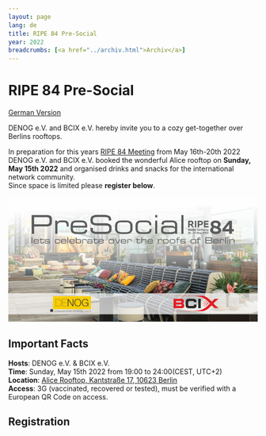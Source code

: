 ```yaml
---
layout: page
lang: de
title: RIPE 84 Pre-Social 
year: 2022
breadcrumbs: [<a href="../archiv.html">Archiv</a>]
---
```


# RIPE 84 Pre-Social
[German Version](ripe84.html)
 
DENOG e.V. and BCIX e.V. hereby invite you to a cozy get-together over Berlins rooftops.

In preparation for this years [RIPE 84 Meeting](https://ripe84.ripe.net) from May 16th-20th 2022 DENOG e.V. and BCIX e.V. booked the wonderful Alice rooftop on **Sunday, May 15th 2022** and organised drinks and snacks for the international network community.   
Since space is limited please **register below**.

![RIPE84 Banner](/images/meetings/ripe84/ripe84_banner.png)

## Important Facts

**Hosts**: DENOG e.V. & BCIX e.V.   
**Time**: Sunday, May 15th 2022 from 19:00 to 24:00(CEST, UTC+2)  
**Location**: [Alice Rooftop, Kantstraße 17, 10623 Berlin](https://www.alice-rooftop.de/)  
**Access**: 3G (vaccinated, recovered or tested), must be verified with a European QR Code on access.

## Registration

<pretix-widget event="https://pretix.eu/denog/ripe84/"></pretix-widget>

